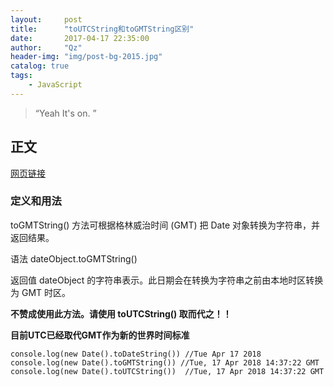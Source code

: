 ```yaml
---
layout:     post
title:      "toUTCString和toGMTString区别"
date:       2017-04-17 22:35:00
author:     "Qz"
header-img: "img/post-bg-2015.jpg"
catalog: true
tags:
    - JavaScript
---
```


> “Yeah It's on. ”


## 正文
[网页链接](http://www.w3school.com.cn/jsref/jsref_toGMTString.asp)

### 定义和用法
toGMTString() 方法可根据格林威治时间 (GMT) 把 Date 对象转换为字符串，并返回结果。


语法
dateObject.toGMTString()


返回值
dateObject 的字符串表示。此日期会在转换为字符串之前由本地时区转换为 GMT 时区。


**不赞成使用此方法。请使用 toUTCString() 取而代之！！**



**目前UTC已经取代GMT作为新的世界时间标准**


```
console.log(new Date().toDateString()) //Tue Apr 17 2018
console.log(new Date().toGMTString()) //Tue, 17 Apr 2018 14:37:22 GMT
console.log(new Date().toUTCString())  //Tue, 17 Apr 2018 14:37:22 GMT
```







